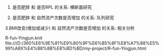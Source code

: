 1. 是否肥胖 和 是否RPL 的关系: 横断面研究

2. 是否肥胖 和 自然流产次数是否增加 的关系: 队列研究

3.BMI改变(增加或减少) 和 自然流产次数是否增加 的关系: 相关分析

R-fun-Yingjun.knit  file:///D:/360%E6%9E%81%E9%80%9F%E6%B5%8F%E8%A7%88%E5%99%A8X%E4%B8%8B%E8%BD%BD/my-project/R-fun-Yingjun.html
